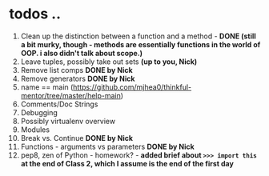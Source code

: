 # todos ..

1. Clean up the distinction between a function and a method - **DONE (still a bit murky, though - methods are essentially functions in the world of OOP. i also didn't talk about scope.)**
2. Leave tuples, possibly take out sets **(up to you, Nick)**
3. Remove list comps **DONE by Nick**
4. Remove generators **DONE by Nick**
5. name == main (https://github.com/mjhea0/thinkful-mentor/tree/master/help-main)
6. Comments/Doc Strings
7. Debugging
8. Possibly virtualenv overview
9. Modules
10. Break vs. Continue **DONE by Nick**
11. Functions - arguments vs parameters **DONE by Nick**
12. pep8, zen of Python - homework? - **added brief about `>>> import this` at the end of Class 2, which I assume is the end of the first day**
